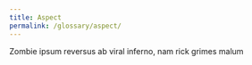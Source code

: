 ```yaml
---
title: Aspect
permalink: /glossary/aspect/
---
```


Zombie ipsum reversus ab viral inferno, nam rick grimes malum
